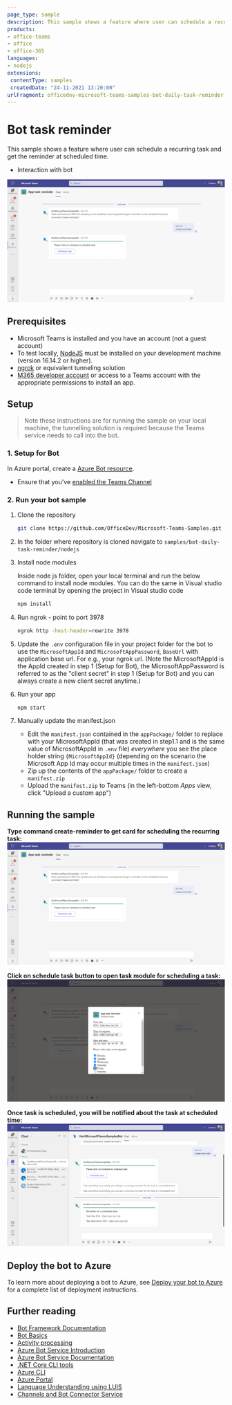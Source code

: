 ```yaml
---
page_type: sample
description: This sample shows a feature where user can schedule a recurring task and get the reminder at scheduled time.
products:
- office-teams
- office
- office-365
languages:
- nodejs
extensions:
 contentType: samples
 createdDate: "24-11-2021 13:20:00"
urlFragment: officedev-microsoft-teams-samples-bot-daily-task-reminder-nodejs
---
```


# Bot task reminder

This sample shows a feature where user can schedule a recurring task and get the reminder at scheduled time.

- Interaction with bot

![Bot Daily Task ReminderGif ](Images/BotDailyTaskReminderGif.gif)

## Prerequisites

-  Microsoft Teams is installed and you have an account (not a guest account)
-  To test locally, [NodeJS](https://nodejs.org/en/download/) must be installed on your development machine (version 16.14.2  or higher).
-  [ngrok](https://ngrok.com/) or equivalent tunneling solution
-  [M365 developer account](https://docs.microsoft.com/en-us/microsoftteams/platform/concepts/build-and-test/prepare-your-o365-tenant) or access to a Teams account with the appropriate permissions to install an app.

## Setup

> Note these instructions are for running the sample on your local machine, the tunnelling solution is required because
> the Teams service needs to call into the bot.

### 1. Setup for Bot
In Azure portal, create a [Azure Bot resource](https://docs.microsoft.com/en-us/azure/bot-service/bot-builder-authentication?view=azure-bot-service-4.0&tabs=csharp%2Caadv2).

- Ensure that you've [enabled the Teams Channel](https://docs.microsoft.com/en-us/azure/bot-service/channel-connect-teams?view=azure-bot-service-4.0)

### 2. Run your bot sample
1) Clone the repository

    ```bash
    git clone https://github.com/OfficeDev/Microsoft-Teams-Samples.git
    ```

2) In the folder where repository is cloned navigate to `samples/bot-daily-task-reminder/nodejs`

3) Install node modules

   Inside node js folder, open your local terminal and run the below command to install node modules. You can do the same in Visual studio code terminal by opening the project in Visual studio code 

    ```bash
    npm install
    ```
4) Run ngrok - point to port 3978

    ```bash
    ngrok http -host-header=rewrite 3978
    ```
5) Update the `.env` configuration file in your project folder for the bot to use the `MicrosoftAppId` and `MicrosoftAppPassword`, `BaseUrl` with application base url. For e.g., your ngrok url. (Note the MicrosoftAppId is the AppId created in step 1 (Setup for Bot), the MicrosoftAppPassword is referred to as the "client secret" in step 1 (Setup for Bot) and you can always create a new client secret anytime.)

6) Run your app

    ```bash
    npm start
    ```
7) Manually update the manifest.json
    - Edit the `manifest.json` contained in the  `appPackage/` folder to replace with your MicrosoftAppId (that was created in step1.1 and is the same value of MicrosoftAppId in `.env` file) *everywhere* you see the place holder string `{MicrosoftAppId}` (depending on the scenario the Microsoft App Id may occur multiple times in the `manifest.json`)
    - Zip up the contents of the `appPackage/` folder to create a `manifest.zip`
    - Upload the `manifest.zip` to Teams (in the left-bottom *Apps* view, click "Upload a custom app")

## Running the sample

**Type command create-reminder to get card for scheduling the recurring task:**
![Schedule task ](Images/ScheduleTaskCard.png)

**Click on schedule task button to open task module for scheduling a task:**
![Task Details ](Images/ScheduleTask.png)

**Once task is scheduled, you will be notified about the task at scheduled time:**
![Task reminder](Images/TaskReminder.png)

## Deploy the bot to Azure

To learn more about deploying a bot to Azure, see [Deploy your bot to Azure](https://aka.ms/azuredeployment) for a complete list of deployment instructions.

## Further reading

- [Bot Framework Documentation](https://docs.botframework.com)
- [Bot Basics](https://docs.microsoft.com/azure/bot-service/bot-builder-basics?view=azure-bot-service-4.0)
- [Activity processing](https://docs.microsoft.com/en-us/azure/bot-service/bot-builder-concept-activity-processing?view=azure-bot-service-4.0)
- [Azure Bot Service Introduction](https://docs.microsoft.com/azure/bot-service/bot-service-overview-introduction?view=azure-bot-service-4.0)
- [Azure Bot Service Documentation](https://docs.microsoft.com/azure/bot-service/?view=azure-bot-service-4.0)
- [.NET Core CLI tools](https://docs.microsoft.com/en-us/dotnet/core/tools/?tabs=netcore2x)
- [Azure CLI](https://docs.microsoft.com/cli/azure/?view=azure-cli-latest)
- [Azure Portal](https://portal.azure.com)
- [Language Understanding using LUIS](https://docs.microsoft.com/en-us/azure/cognitive-services/luis/)
- [Channels and Bot Connector Service](https://docs.microsoft.com/en-us/azure/bot-service/bot-concepts?view=azure-bot-service-4.0)